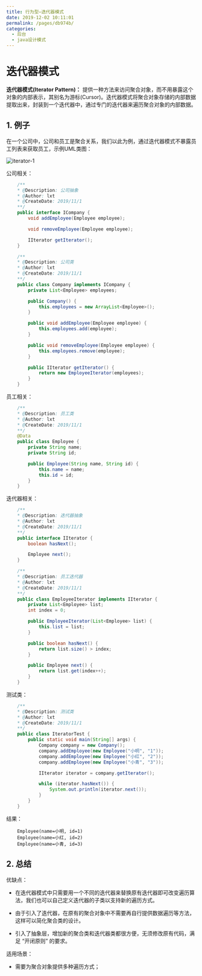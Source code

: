 ```yaml
---
title: 行为型—迭代器模式
date: 2019-12-02 10:11:01
permalink: /pages/db974b/
categories:
  - 后台
  - java设计模式
---
```

# 迭代器模式

**迭代器模式(Iterator Pattern)：** 提供一种方法来访问聚合对象，而不用暴露这个对象的内部表示，其别名为游标(Cursor)。迭代器模式将聚合对象存储的内部数据提取出来，封装到一个迭代器中，通过专门的迭代器来遍历聚合对象的内部数据。

## 1. 例子

在一个公司中，公司和员工是聚合关系，我们以此为例，通过迭代器模式不暴露员工列表来获取员工，示例UML类图：

![iterator-1](https://gitee.com/liuxingtian/markdow/raw/master/02.后台/01.java设计模式/images/iterator/iterator-1.png)

公司相关：

```java
    /**
    * @Description: 公司抽象
    * @Author: lxt
    * @CreateDate: 2019/11/1
    **/
    public interface ICompany {
        void addEmployee(Employee employee);

        void removeEmployee(Employee employee);

        IIterator getIterator();
    }

    /**
    * @Description: 公司类
    * @Author: lxt
    * @CreateDate: 2019/11/1
    **/
    public class Company implements ICompany {
        private List<Employee> employees;

        public Company() {
            this.employees = new ArrayList<Employee>();
        }

        public void addEmployee(Employee employee) {
            this.employees.add(employee);
        }

        public void removeEmployee(Employee employee) {
            this.employees.remove(employee);
        }

        public IIterator getIterator() {
            return new EmployeeIterator(employees);
        }
    }
```

员工相关：

```java
    /**
    * @Description: 员工类
    * @Author: lxt
    * @CreateDate: 2019/11/1
    **/
    @Data
    public class Employee {
        private String name;
        private String id;

        public Employee(String name, String id) {
            this.name = name;
            this.id = id;
        }
    }
```

迭代器相关：

```java
    /**
    * @Description: 迭代器抽象
    * @Author: lxt
    * @CreateDate: 2019/11/1
    **/
    public interface IIterator {
        boolean hasNext();

        Employee next();
    }

    /**
    * @Description: 员工迭代器
    * @Author: lxt
    * @CreateDate: 2019/11/1
    **/
    public class EmployeeIterator implements IIterator {
        private List<Employee> list;
        int index = 0;

        public EmployeeIterator(List<Employee> list) {
            this.list = list;
        }

        public boolean hasNext() {
            return list.size() > index;
        }

        public Employee next() {
            return list.get(index++);
        }
    }
```

测试类：

```java
    /**
    * @Description: 测试类
    * @Author: lxt
    * @CreateDate: 2019/11/1
    **/
    public class IteratorTest {
        public static void main(String[] args) {
            Company company = new Company();
            company.addEmployee(new Employee("小明", "1"));
            company.addEmployee(new Employee("小红", "2"));
            company.addEmployee(new Employee("小青", "3"));

            IIterator iterator = company.getIterator();

            while (iterator.hasNext()) {
                System.out.println(iterator.next());
            }
        }
    }
```

结果：

```String
    Employee(name=小明, id=1)
    Employee(name=小红, id=2)
    Employee(name=小青, id=3)
```

## 2. 总结

优缺点：

- 在迭代器模式中只需要用一个不同的迭代器来替换原有迭代器即可改变遍历算法，我们也可以自己定义迭代器的子类以支持新的遍历方式。

- 由于引入了迭代器，在原有的聚合对象中不需要再自行提供数据遍历等方法，这样可以简化聚合类的设计。

- 引入了抽象层，增加新的聚合类和迭代器类都很方便，无须修改原有代码，满足 “开闭原则” 的要求。

适用场景：

- 需要为聚合对象提供多种遍历方式；
